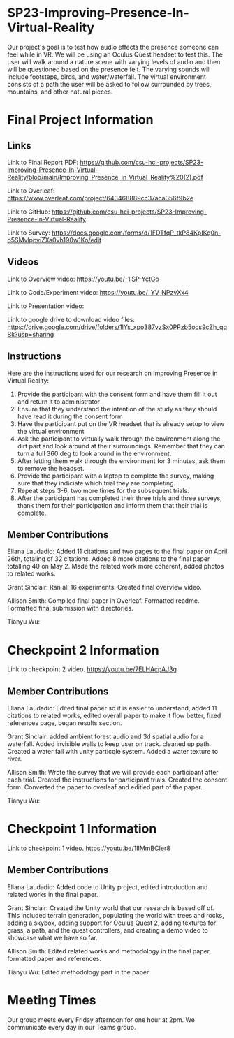 # SP23-Improving-Presence-In-Virtual-Reality

Our project's goal is to test how audio effects the presence someone can feel while in VR. We will be using an Oculus Quest headset to test this. The user will walk around a nature scene with varying levels of audio and then will be questioned based on the presence felt. The varying sounds will include footsteps, birds, and water/waterfall. The virtual environment consists of a path the user will be asked to follow surrounded by trees, mountains, and other natural pieces. 

# Final Project Information

## Links

Link to Final Report PDF: https://github.com/csu-hci-projects/SP23-Improving-Presence-In-Virtual-Reality/blob/main/Improving_Presence_in_Virtual_Reality%20(2).pdf

Link to Overleaf: https://www.overleaf.com/project/643468889cc37aca356f9b2e

Link to GitHub: https://github.com/csu-hci-projects/SP23-Improving-Presence-In-Virtual-Reality

Link to Survey: https://docs.google.com/forms/d/1FDTfqP_tkP84KpIKq0n-o5SMvlppviZXa0vh190w1Ko/edit

## Videos

Link to Overview video:  https://youtu.be/-1lSP-YctGo

Link to Code/Experiment video: https://youtu.be/_YV_NPzvXx4

Link to Presentation video: 

Link to google drive to download video files: https://drive.google.com/drive/folders/1lYs_xpo387vzSx0PPzb5ocs9cZh_qqBk?usp=sharing


## Instructions 

Here are the instructions used for our research on Improving Presence in Virtual Reality:

1. Provide the participant with the consent form and have them fill it out and return it to administrator
2. Ensure that they understand the intention of the study as they should have read it during the consent form
3. Have the participant put on the VR headset that is already setup to view the virtual environment
4. Ask the participant to virtually walk through the environment along the dirt part and look around at their surroundings. Remember that they 
  can turn a full 360 deg to look around in the environment. 
5. After letting them walk through the environment for 3 minutes, ask them to remove the headset.
6. Provide the participant with a laptop to complete the survey, making sure that they indiciate which trial they are completing. 
7. Repeat steps 3-6, two more times for the subsequent trials. 
8. After the participant has completed their three trials and three surveys, thank them for their participation and inform them that their trial
  is complete.

## Member Contributions
Eliana Laudadio: Added 11 citations and two pages to the final paper on April 26th, totaling of 32 citations. Added 8 more citations to the final paper totalling 40 on May 2. Made the related work more coherent, added photos to related works.

Grant Sinclair: Ran all 16 experiments. Created final overview video.

Allison Smith: Compiled final paper in Overleaf. Formatted readme. Formatted final submission with directories. 

Tianyu Wu: 

# Checkpoint 2 Information
Link to checkpoint 2 video. https://youtu.be/7ELHAcpAJ3g

## Member Contributions
Eliana Laudadio: Edited final paper so it is easier to understand, added 11 citations to related works, edited overall paper to make it flow better, fixed references page, began results section.

Grant Sinclair: added ambient forest audio and 3d spatial audio for a waterfall. Added invisible walls to keep user on track. cleaned up path. Created a water fall with unity particqle system. Added a water texture to river. 

Allison Smith: Wrote the survey that we will provide each participant after each trial. Created the instructions for participant trials. Created the consent form. Converted the paper to overleaf and editied part of the paper. 

Tianyu Wu:

#  Checkpoint 1 Information
Link to checkpoint 1 video. https://youtu.be/1IIMmBCIer8

## Member Contributions
Eliana Laudadio: Added code to Unity project, edited introduction and related works in the final paper.

Grant Sinclair: Created the Unity world that our research is based off of. This included terrain generation, populating the world with trees and rocks, adding a skybox, adding support for Oculus Quest 2, adding textures for grass, a path, and the quest controllers, and creating a demo video to showcase what we have so far.

Allison Smith: Edited related works and methodology in the final paper, formatted paper and references. 

Tianyu Wu: Edited methodology part in the paper.

# Meeting Times
Our group meets every Friday afternoon for one hour at 2pm. We communicate every day in our Teams group.

